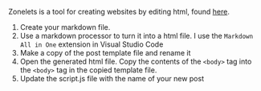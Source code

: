 
Zonelets is a tool for creating websites by editing html, found [here](https://zonelets.net/index.html).

1. Create your markdown file.
2. Use a markdown processor to turn it into a html file. I use the `Markdown All in One` extension in Visual Studio Code
3. Make a copy of the post template file and rename it
4. Open the generated html file. Copy the contents of the `<body>` tag into the `<body>` tag in the copied template file.
5. Update the script.js file with the name of your new post